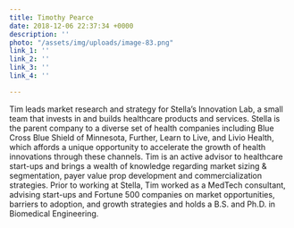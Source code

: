 ```yaml
---
title: Timothy Pearce
date: 2018-12-06 22:37:34 +0000
description: ''
photo: "/assets/img/uploads/image-83.png"
link_1: ''
link_2: ''
link_3: ''
link_4: ''

---
```

Tim leads market research and strategy for Stella’s Innovation Lab, a small team that invests in and builds healthcare products and services. Stella is the parent company to a diverse set of health companies including Blue Cross Blue Shield of Minnesota, Further, Learn to Live, and Livio Health, which affords a unique opportunity to accelerate the growth of health innovations through these channels. Tim is an active advisor to healthcare start-ups and brings a wealth of knowledge regarding market sizing & segmentation, payer value prop development and commercialization strategies. Prior to working at Stella, Tim worked as a MedTech consultant, advising start-ups and Fortune 500 companies on market opportunities, barriers to adoption, and growth strategies and holds a B.S. and Ph.D. in Biomedical Engineering.